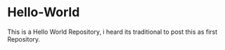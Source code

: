 # Hello-World
This is a Hello World Repository, i heard its traditional to post this as first Repository.
